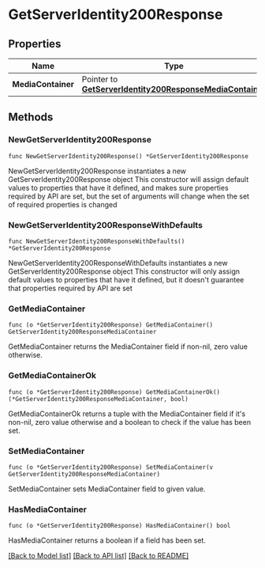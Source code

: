 # GetServerIdentity200Response

## Properties

Name | Type | Description | Notes
------------ | ------------- | ------------- | -------------
**MediaContainer** | Pointer to [**GetServerIdentity200ResponseMediaContainer**](GetServerIdentity200ResponseMediaContainer.md) |  | [optional] 

## Methods

### NewGetServerIdentity200Response

`func NewGetServerIdentity200Response() *GetServerIdentity200Response`

NewGetServerIdentity200Response instantiates a new GetServerIdentity200Response object
This constructor will assign default values to properties that have it defined,
and makes sure properties required by API are set, but the set of arguments
will change when the set of required properties is changed

### NewGetServerIdentity200ResponseWithDefaults

`func NewGetServerIdentity200ResponseWithDefaults() *GetServerIdentity200Response`

NewGetServerIdentity200ResponseWithDefaults instantiates a new GetServerIdentity200Response object
This constructor will only assign default values to properties that have it defined,
but it doesn't guarantee that properties required by API are set

### GetMediaContainer

`func (o *GetServerIdentity200Response) GetMediaContainer() GetServerIdentity200ResponseMediaContainer`

GetMediaContainer returns the MediaContainer field if non-nil, zero value otherwise.

### GetMediaContainerOk

`func (o *GetServerIdentity200Response) GetMediaContainerOk() (*GetServerIdentity200ResponseMediaContainer, bool)`

GetMediaContainerOk returns a tuple with the MediaContainer field if it's non-nil, zero value otherwise
and a boolean to check if the value has been set.

### SetMediaContainer

`func (o *GetServerIdentity200Response) SetMediaContainer(v GetServerIdentity200ResponseMediaContainer)`

SetMediaContainer sets MediaContainer field to given value.

### HasMediaContainer

`func (o *GetServerIdentity200Response) HasMediaContainer() bool`

HasMediaContainer returns a boolean if a field has been set.


[[Back to Model list]](../README.md#documentation-for-models) [[Back to API list]](../README.md#documentation-for-api-endpoints) [[Back to README]](../README.md)


